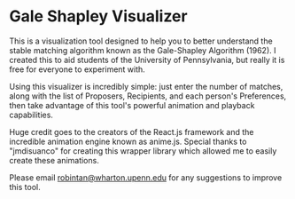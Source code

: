 # Gale Shapley Visualizer
This is a visualization tool designed to help you to better understand the stable matching algorithm known as the Gale-Shapley Algorithm (1962). I created this to aid students of the University of Pennsylvania, but really it is free for everyone to experiment with.

Using this visualizer is incredibly simple: just enter the number of matches, along with the list of Proposers, Recipients, and each person's Preferences, then take advantage of this tool's powerful animation and playback capabilities.

Huge credit goes to the creators of the React.js framework and the incredible animation engine known as anime.js. Special thanks to "jmdisuanco" for creating this wrapper library which allowed me to easily create these animations.

Please email robintan@wharton.upenn.edu for any suggestions to improve this tool.
